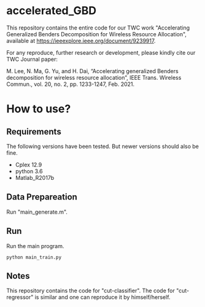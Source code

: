 # accelerated_GBD

This repository contains the entire code for our TWC work "Accelerating Generalized Benders Decomposition for Wireless Resource Allocation", available at https://ieeexplore.ieee.org/document/9239917.

For any reproduce, further research or development, please kindly cite our TWC Journal paper:

M. Lee, N. Ma, G. Yu, and H. Dai, “Accelerating generalized Benders decomposition for wireless resource allocation”, IEEE Trans. Wireless Commun., vol. 20, no. 2, pp. 1233-1247, Feb. 2021.

# How to use?
## Requirements

The following versions have been tested. But newer versions should also be fine. 

- Cplex 12.9
- python 3.6
- Matlab_R2017b


## Data Prepareation

Run "main_generate.m".

## Run

Run the main program.

```
python main_train.py
```

## Notes

This repository contains the code for "cut-classifier". The code for "cut-regressor" is similar and one can reproduce it by himself/herself.

